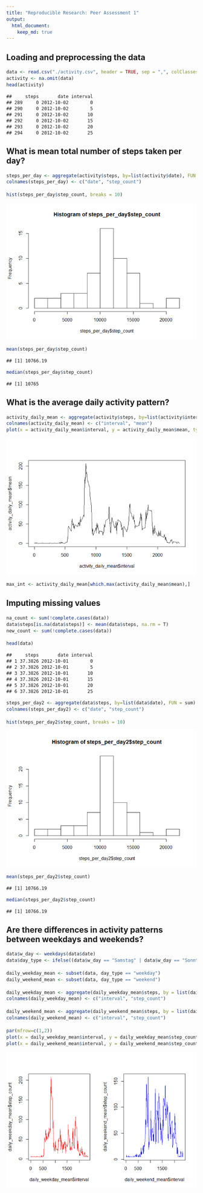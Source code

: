 ```yaml
---
title: "Reproducible Research: Peer Assessment 1"
output: 
  html_document:
    keep_md: true
---
```



## Loading and preprocessing the data

```r
data <- read.csv("./activity.csv", header = TRUE, sep = ",", colClasses = c("numeric", "Date", "numeric"))
activity <- na.omit(data)
head(activity)
```

```
##     steps       date interval
## 289     0 2012-10-02        0
## 290     0 2012-10-02        5
## 291     0 2012-10-02       10
## 292     0 2012-10-02       15
## 293     0 2012-10-02       20
## 294     0 2012-10-02       25
```


## What is mean total number of steps taken per day?

```r
steps_per_day <- aggregate(activity$steps, by=list(activity$date), FUN = sum)
colnames(steps_per_day) <- c("date", "step_count")

hist(steps_per_day$step_count, breaks = 10)
```

![](PA1_template_files/figure-html/steps_per_day_hist-1.png)<!-- -->


```r
mean(steps_per_day$step_count)
```

```
## [1] 10766.19
```


```r
median(steps_per_day$step_count)
```

```
## [1] 10765
```

## What is the average daily activity pattern?

```r
activity_daily_mean <- aggregate(activity$steps, by=list(activity$interval), FUN = mean)
colnames(activity_daily_mean) <- c("interval", "mean")
plot(x = activity_daily_mean$interval, y = activity_daily_mean$mean, type = "l")
```

![](PA1_template_files/figure-html/activity_pattern-1.png)<!-- -->


```r
max_int <- activity_daily_mean[which.max(activity_daily_mean$mean),]
```


## Imputing missing values


```r
na_count <- sum(!complete.cases(data))
data$steps[is.na(data$steps)] <- mean(data$steps, na.rm = T)
new_count <- sum(!complete.cases(data))

head(data)
```

```
##     steps       date interval
## 1 37.3826 2012-10-01        0
## 2 37.3826 2012-10-01        5
## 3 37.3826 2012-10-01       10
## 4 37.3826 2012-10-01       15
## 5 37.3826 2012-10-01       20
## 6 37.3826 2012-10-01       25
```


```r
steps_per_day2 <- aggregate(data$steps, by=list(data$date), FUN = sum)
colnames(steps_per_day2) <- c("date", "step_count")

hist(steps_per_day2$step_count, breaks = 10)
```

![](PA1_template_files/figure-html/missing_values_hist-1.png)<!-- -->


```r
mean(steps_per_day2$step_count)
```

```
## [1] 10766.19
```


```r
median(steps_per_day2$step_count)
```

```
## [1] 10766.19
```


## Are there differences in activity patterns between weekdays and weekends?


```r
data$w_day <- weekdays(data$date)
data$day_type <- ifelse((data$w_day == "Samstag" | data$w_day == "Sonntag"), yes = "weekend", no = "weekday")

daily_weekday_mean <- subset(data, day_type == "weekday")
daily_weekend_mean <- subset(data, day_type == "weekend")

daily_weekday_mean <- aggregate(daily_weekday_mean$steps, by = list(daily_weekday_mean$interval), FUN = mean)
colnames(daily_weekday_mean) <- c("interval", "step_count")

daily_weekend_mean <- aggregate(daily_weekend_mean$steps, by = list(daily_weekend_mean$interval), FUN = mean)
colnames(daily_weekend_mean) <- c("interval", "step_count")

par(mfrow=c(1,2))
plot(x = daily_weekday_mean$interval, y = daily_weekday_mean$step_count, type = "l", col = "red")
plot(x = daily_weekend_mean$interval, y = daily_weekend_mean$step_count, type = "l", col = "blue")
```

![](PA1_template_files/figure-html/activity_pattern_differences-1.png)<!-- -->
